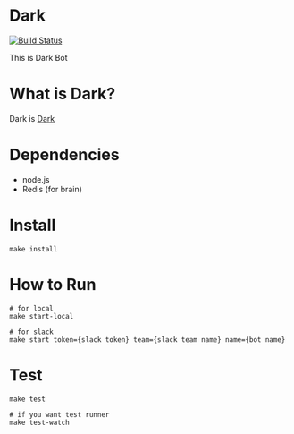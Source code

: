 # Dark

[![Build Status](https://travis-ci.org/ngineerxiv/dark-bot.svg)](https://travis-ci.org/ngineerxiv/dark-bot)

This is Dark Bot

# What is Dark?

Dark is [Dark](https://ngineerxiv.doorkeeper.jp/)

# Dependencies

* node.js 
* Redis (for brain)

# Install

```
make install
```

# How to Run

```
# for local
make start-local

# for slack
make start token={slack token} team={slack team name} name={bot name}
```

# Test

```
make test

# if you want test runner
make test-watch
```

